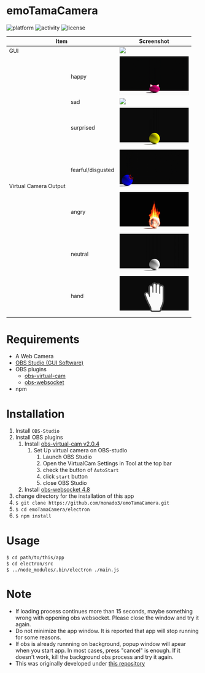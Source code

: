 # emoTamaCamera

<!-- ![build](https://img.shields.io/badge/build-pass-green.svg?style=flat) -->
<!-- ![version](https://img.shields.io/badge/version-v1.0-blue.svg?style=flat) -->
![platform](https://img.shields.io/badge/platform-win-lightgrey.svg?style=flat)
![activity](https://img.shields.io/badge/activity-under_development-red.svg?style=flat)
![license](https://img.shields.io/badge/license-MIT-blue.svg?style=flat)

<table>
<thead>
  <tr>
    <th colspan="2">Item</th>
    <th>Screenshot</th>
  </tr>
</thead>
<tbody>
  <tr>
    <td colspan="2">GUI</td>
    <td><img width="180" src="https://user-images.githubusercontent.com/36162674/94247385-01c34200-ff58-11ea-943a-e76ea7011b61.png"></img></td>
  </tr>
  <tr>
    <td rowspan="7">Virtual Camera Output</td>
    <td>happy</td>
    <td><img width="180" src="./electron/resources/images/characters/cat_happy.gif"></img></td>
  </tr>
  <tr>
    <td>sad</td>
    <td><img width="180" src="./electron/resources/images/characters/glasses_sad.gif"></img></td>
  </tr>
  <tr>
    <td>surprised</td>
    <td><img width="180" src="./electron/resources/images/characters/normal_surprised.gif"></img></td>
  </tr>
  <tr>
    <td>fearful/disgusted</td>
    <td><img width="180" src="./electron/resources/images/characters/ribbon_fearful.gif"></img></td>
  </tr>
  <tr>
    <td>angry</td>
    <td><img width="180" src="./electron/resources/images/characters/tie_angry.gif"></img></td>
  </tr>
  <tr>
    <td>neutral</td>
    <td><img width="180" src="./electron/resources/images/characters/normal_neutral.gif"></img></td>
  </tr>
  <tr>
    <td>hand</td>
    <td><img width="180" src="./electron/resources/images/characters/hand.gif"></img></td>
  </tr>
</tbody>
</table>

# Requirements
- A Web Camera
- [OBS Studio (GUI Software)](https://obsproject.com/ja/download)
- OBS plugins
    - [obs-virtual-cam](https://github.com/CatxFish/obs-virtual-cam/releases)
    - [obs-websocket](https://github.com/Palakis/obs-websocket/releases)
- npm

# Installation
1. Install `OBS-Studio`
1. Install OBS plugins
    1. Install [obs-virtual-cam v2.0.4](https://github.com/CatxFish/obs-virtual-cam/releases)
        1. Set Up virtual camera on OBS-studio
            1. Launch OBS Studio
            1. Open the VirtualCam Settings in Tool at the top bar
            1. check the button of `AutoStart`
            1. click `start` button
            1. close OBS Studio
    1. Install [obs-websocket 4.8](https://github.com/Palakis/obs-websocket/releases)
1. change directory for the installation of this app
1. `$ git clone https://github.com/monado3/emoTamaCamera.git`
1. `$ cd emoTamaCamera/electron`
1. `$ npm install`

# Usage
```
$ cd path/to/this/app
$ cd electron/src
$ ../node_modules/.bin/electron ./main.js
```

# Note
- If loading process continues more than 15 seconds, maybe something wrong with oppening obs websocket. Please close the window and try it again.
- Do not minimize the app window. It is reported that app will stop running for some reasons.
- If obs is already runnning on background, popup window will apear when you start app. In most cases, press "cancel" is enough. If it doesn't work, kill the background obs process and try it again.
- This was originally developed under [this repository](https://github.com/shortintern2020-C-cryptograph/TeamE)
